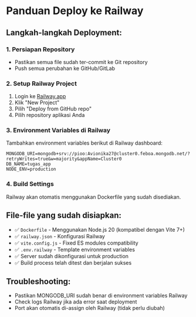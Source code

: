 # Panduan Deploy ke Railway

## Langkah-langkah Deployment:

### 1. Persiapan Repository
- Pastikan semua file sudah ter-commit ke Git repository
- Push semua perubahan ke GitHub/GitLab

### 2. Setup Railway Project
1. Login ke [Railway.app](https://railway.app)
2. Klik "New Project" 
3. Pilih "Deploy from GitHub repo"
4. Pilih repository aplikasi Anda

### 3. Environment Variables di Railway
Tambahkan environment variables berikut di Railway dashboard:

```
MONGODB_URI=mongodb+srv://pioo:Avionika27@cluster0.feboa.mongodb.net/?retryWrites=true&w=majority&appName=Cluster0
DB_NAME=tugas_app
NODE_ENV=production
```

### 4. Build Settings
Railway akan otomatis menggunakan Dockerfile yang sudah disediakan.

## File-file yang sudah disiapkan:
- ✅ `Dockerfile` - Menggunakan Node.js 20 (kompatibel dengan Vite 7+)
- ✅ `railway.json` - Konfigurasi Railway
- ✅ `vite.config.js` - Fixed ES modules compatibility 
- ✅ `.env.railway` - Template environment variables
- ✅ Server sudah dikonfigurasi untuk production
- ✅ Build process telah ditest dan berjalan sukses

## Troubleshooting:
- Pastikan MONGODB_URI sudah benar di environment variables Railway
- Check logs Railway jika ada error saat deployment
- Port akan otomatis di-assign oleh Railway (tidak perlu diubah)